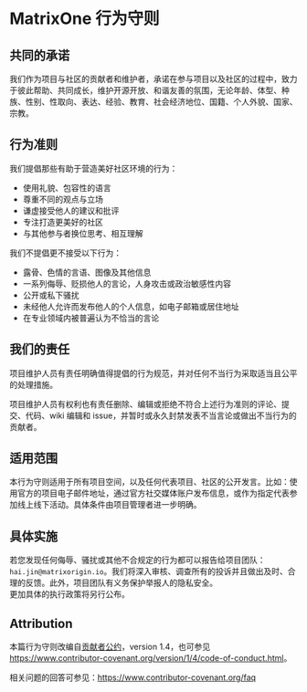 # **MatrixOne 行为守则**

## 共同的承诺

我们作为项目与社区的贡献者和维护者，承诺在参与项目以及社区的过程中，致力于彼此帮助、共同成长，维护开源开放、和谐友善的氛围，无论年龄、体型、种族、性别、性取向、表达、经验、教育、社会经济地位、国籍、个人外貌、国家、宗教。

## 行为准则

我们提倡那些有助于营造美好社区环境的行为：

* 使用礼貌、包容性的语言
* 尊重不同的观点与立场
* 谦虚接受他人的建议和批评
* 专注打造更美好的社区
* 与其他参与者换位思考、相互理解

我们不提倡更不接受以下行为：

* 露骨、色情的言语、图像及其他信息
* 一系列侮辱、贬损他人的言论，人身攻击或政治敏感性内容
* 公开或私下骚扰
* 未经他人允许而发布他人的个人信息，如电子邮箱或居住地址
* 在专业领域内被普遍认为不恰当的言论

## 我们的责任

项目维护人员有责任明确值得提倡的行为规范，并对任何不当行为采取适当且公平的处理措施。  

项目维护人员有权利也有责任删除、编辑或拒绝不符合上述行为准则的评论、提交、代码、wiki 编辑和 issue，并暂时或永久封禁发表不当言论或做出不当行为的贡献者。

## 适用范围

本行为守则适用于所有项目空间，以及任何代表项目、社区的公开发言。比如：使用官方的项目电子邮件地址，通过官方社交媒体账户发布信息，或作为指定代表参加线上线下活动。具体条件由项目管理者进一步明确。

## 具体实施

若您发现任何侮辱、骚扰或其他不合规定的行为都可以报告给项目团队：`hai.jin@matrixorigin.io`。我们将深入审核、调查所有的投诉并且做出及时、合理的反馈。此外，项目团队有义务保护举报人的隐私安全。  
更加具体的执行政策将另行公布。

## Attribution

本篇行为守则改编自[贡献者公约][homepage]，version 1.4，也可参见 <https://www.contributor-covenant.org/version/1/4/code-of-conduct.html>。

[homepage]: https://www.contributor-covenant.org

相关问题的回答可参见：<https://www.contributor-covenant.org/faq>